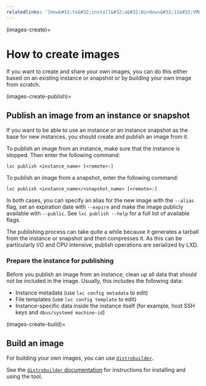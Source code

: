 ```yaml
---
relatedlinks: '[How&#32;to&#32;install&#32;a&#32;Windows&#32;11&#32;VM&#32;using&#32;LXD](https://ubuntu.com/tutorials/how-to-install-a-windows-11-vm-using-lxd)'
---
```


(images-create)=
# How to create images

If you want to create and share your own images, you can do this either based on an existing instance or snapshot or by building your own image from scratch.

(images-create-publish)=
## Publish an image from an instance or snapshot

If you want to be able to use an instance or an instance snapshot as the base for new instances, you should create and publish an image from it.

To publish an image from an instance, make sure that the instance is stopped.
Then enter the following command:

    lxc publish <instance_name> [<remote>:]

To publish an image from a snapshot, enter the following command:

    lxc publish <instance_name>/<snapshot_name> [<remote>:]

In both cases, you can specify an alias for the new image with the `--alias` flag, set an expiration date with `--expire` and make the image publicly available with `--public`.
See `lxc publish --help` for a full list of available flags.

The publishing process can take quite a while because it generates a tarball from the instance or snapshot and then compresses it.
As this can be particularly I/O and CPU intensive, publish operations are serialized by LXD.

### Prepare the instance for publishing

Before you publish an image from an instance, clean up all data that should not be included in the image.
Usually, this includes the following data:

- Instance metadata (use `lxc config metadata` to edit)
- File templates (use `lxc config template` to edit)
- Instance-specific data inside the instance itself (for example, host SSH keys and `dbus/systemd machine-id`)

(images-create-build)=
## Build an image

For building your own images, you can use [`distrobuilder`](https://github.com/lxc/distrobuilder).

See the [`distrobuilder` documentation](https://linuxcontainers.org/distrobuilder/docs/latest/) for instructions for installing and using the tool.
